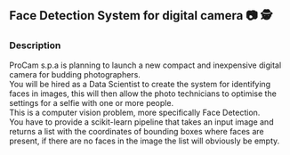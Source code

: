 ## Face Detection System for digital camera :camera: :detective:

### Description
ProCam s.p.a is planning to launch a new compact and inexpensive digital camera for budding photographers.<br>
You will be hired as a Data Scientist to create the system for identifying faces in images, this will then allow 
the photo technicians to optimise the settings for a selfie with one or more people.<br>
This is a computer vision problem, more specifically Face Detection.<br>
You have to provide a scikit-learn pipeline that takes an input image and returns a list with the coordinates of 
bounding boxes where faces are present, if there are no faces in the image the list will obviously be empty.<br>
